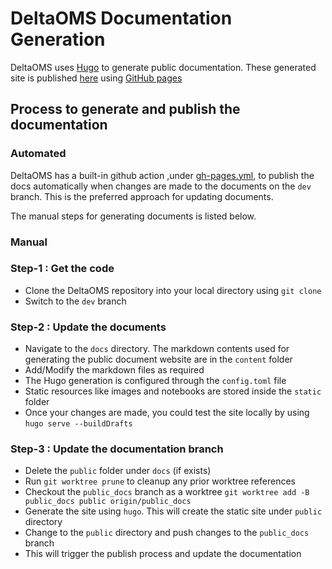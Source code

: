 # DeltaOMS Documentation Generation

DeltaOMS uses [Hugo](https://gohugo.io) to generate public documentation. These generated site 
is published [here](https://databrickslabs.github.io/delta-oms/) using [GitHub pages](https://gohugo.io/hosting-and-deployment/hosting-on-github/#deployment-of-project-pages-from-docs-folder-on-master-branch)

## Process to generate and publish the documentation

### Automated

DeltaOMS has a built-in github action ,under [gh-pages.yml](./.github/workflows/gh-pages.yml),
to publish the docs automatically when changes are made to the documents on the `dev` branch.
This is the preferred approach for updating documents. 

The manual steps for generating documents is listed below.

### Manual

### Step-1 : Get the code

- Clone the DeltaOMS repository into your local directory using `git clone`
- Switch to the `dev` branch 

### Step-2 : Update the documents

- Navigate to the `docs` directory. The markdown contents used for generating the 
public document website are in the `content` folder
- Add/Modify the markdown files as required
- The Hugo generation is configured through the `config.toml` file
- Static resources like images and notebooks are stored inside the `static` folder
- Once your changes are made, you could test the site locally by using `hugo serve --buildDrafts`

### Step-3  : Update the documentation branch

- Delete the `public` folder under `docs` (if exists)
- Run `git worktree prune` to cleanup any prior worktree references
- Checkout the `public_docs` branch as a worktree `git worktree add -B public_docs public origin/public_docs`
- Generate the site using `hugo`. This will create the static site under `public` directory
- Change to the `public` directory and push changes to the `public_docs` branch 
- This will trigger the publish process and update the documentation


